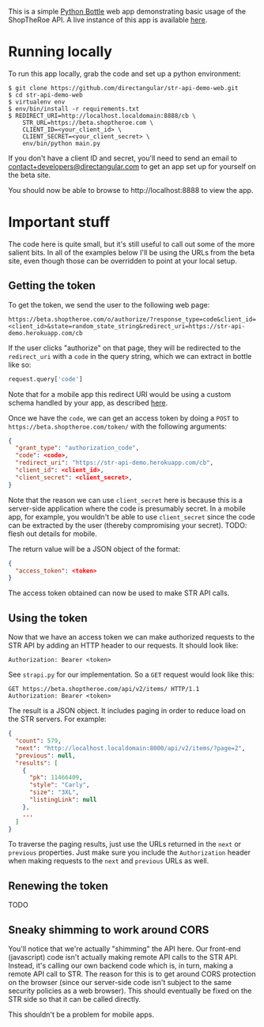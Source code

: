 This is a simple [Python Bottle](http://bottlepy.org/) web app
demonstrating basic usage of the ShopTheRoe API.  A live instance of this
app is available [here](https://str-api-demo.herokuapp.com).

# Running locally

To run this app locally, grab the code and set up a python environment:

```
$ git clone https://github.com/directangular/str-api-demo-web.git
$ cd str-api-demo-web
$ virtualenv env
$ env/bin/install -r requirements.txt
$ REDIRECT_URI=http://localhost.localdomain:8888/cb \
    STR_URL=https://beta.shoptheroe.com \
    CLIENT_ID=<your_client_id> \
    CLIENT_SECRET=<your_client_secret> \
    env/bin/python main.py
```

If you don't have a client ID and secret, you'll need to send an email to
contact+developers@directangular.com to get an app set up for yourself on
the beta site.

You should now be able to browse to http://localhost:8888 to view the app.

# Important stuff

The code here is quite small, but it's still useful to call out some of the
more salient bits.  In all of the examples below I'll be using the URLs
from the beta site, even though those can be overridden to point at your
local setup.

## Getting the token

To get the token, we send the user to the following web page:

```
https://beta.shoptheroe.com/o/authorize/?response_type=code&client_id=<client_id>&state=random_state_string&redirect_uri=https://str-api-demo.herokuapp.com/cb
```

If the user clicks "authorize" on that page, they will be redirected to the
`redirect_uri` with a `code` in the query string, which we can extract in
bottle like so:

```python
request.query['code']
```

Note that for a mobile app this redirect URI would be using a custom schema
handled by your app, as described
[here](https://aaronparecki.com/2012/07/29/2/oauth2-simplified#mobile-apps).

Once we have the `code`, we can get an access token by doing a `POST` to
`https://beta.shoptheroe.com/token/` with the following arguments:

```json
{
  "grant_type": "authorization_code",
  "code": <code>,
  "redirect_uri": "https://str-api-demo.herokuapp.com/cb",
  "client_id": <client_id>,
  "client_secret": <client_secret>,
}
```

Note that the reason we can use `client_secret` here is because this is a
server-side application where the code is presumably secret.  In a mobile
app, for example, you wouldn't be able to use `client_secret` since the
code can be extracted by the user (thereby compromising your secret).
TODO: flesh out details for mobile.

The return value will be a JSON object of the format:

```json
{
  "access_token": <token>
}
```

The access token obtained can now be used to make STR API calls.

## Using the token

Now that we have an access token we can make authorized requests to the STR
API by adding an HTTP header to our requests.  It should look like:

```
Authorization: Bearer <token>
```

See `strapi.py` for our implementation.  So a `GET` request would look like
this:

```
GET https://beta.shoptheroe.com/api/v2/items/ HTTP/1.1
Authorization: Bearer <token>
```

The result is a JSON object.  It includes paging in order to reduce load on
the STR servers.  For example:

```json
{
  "count": 579,
  "next": "http://localhost.localdomain:8000/api/v2/items/?page=2",
  "previous": null,
  "results": [
    {
      "pk": 11466409,
      "style": "Carly",
      "size": "3XL",
      "listingLink": null
    },
    ...
  ]
}
```

To traverse the paging results, just use the URLs returned in the `next` or
`previous` properties.  Just make sure you include the `Authorization`
header when making requests to the `next` and `previous` URLs as well.

## Renewing the token

TODO

## Sneaky shimming to work around CORS

You'll notice that we're actually "shimming" the API here.  Our front-end
(javascript) code isn't actually making remote API calls to the STR API.
Instead, it's calling our own backend code which is, in turn, making a
remote API call to STR.  The reason for this is to get around CORS
protection on the browser (since our server-side code isn't subject to the
same security policies as a web browser).  This should eventually be fixed
on the STR side so that it can be called directly.

This shouldn't be a problem for mobile apps.
